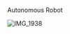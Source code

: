 Autonomous Robot

![IMG_1938](https://user-images.githubusercontent.com/8612835/82130402-0b15f400-9799-11ea-916f-ae2d49552696.jpg)


